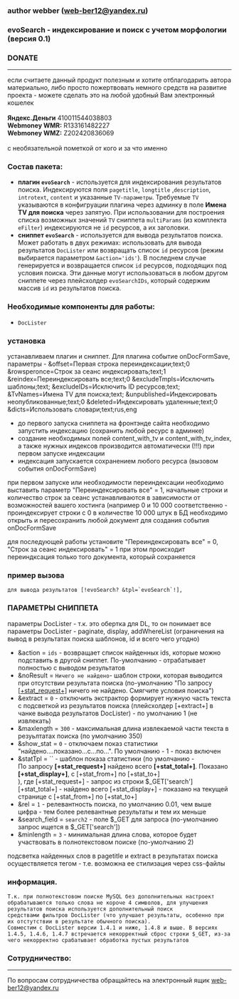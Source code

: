 ### author webber (web-ber12@yandex.ru)

### evoSearch - индексирование и поиск с учетом морфологии (версия 0.1)

### DONATE
---------
если считаете данный продукт полезным и хотите отблагодарить автора материально,
либо просто пожертвовать немного средств на развитие проекта - 
можете сделать это на любой удобный Вам электронный кошелек<br><br>
<strong>Яндекс.Деньги</strong> 410011544038803<br>
<strong>Webmoney WMR:</strong> R133161482227<br>
<strong>Webmoney WMZ:</strong> Z202420836069<br><br>
с необязательной пометкой от кого и за что именно


### Состав пакета:
- **плагин `evoSearch`** - используется для индексирования результатов поиска. Индексируются поля `pagetitle`, `longtitle` ,`description`, `introtext`, `content` и указанные `TV-параметры`. Требуемые `TV` указываются в конфигруации плагина через админку в поле **Имена TV для поиска** через запятую. При использовании для построения списка возможных значений `TV` сниппета `multiParams` (из комплекта `eFilter`) индексируются не `id` ресурсов, а их заголовки.
- **сниппет `evoSearch`** - используется для вывода результатов поиска. Может работать в двух режимах: использовать для вывода результатов `DocLister` или возвращать список `id` ресурсов (режим выбирается параметром `&action='ids'`). В последнем случае генерируется и возвращается список `id` ресурсов, подходящих под условия поиска. Эти данные могут использоваться в любом другом сниппете через плейсхолдер `evoSearchIDs`, который содержим массив `id` из результатов поиска.


### Необходимые компоненты для работы:
* `DocLister`

### установка
устанавливаем плагин и сниппет. Для плагина событие onDocFormSave, 
параметры  - &offset=Первая строка переиндексации;text;0 &rowsperonce=Строк за сеанс индексировать;text;1 &reindex=Переиндексировать все;text;0 &excludeTmpls=Исключить шаблоны;text; &excludeIDs=Исключить ID ресурсов;text; &TvNames=Имена TV для поиска;text; &unpublished=Индексировать неопубликованные;text;0 &deleted=Индексировать удаленные;text;0 &dicts=Использовать словари;text;rus,eng

 * до первого запуска сниппета на фронтэнде сайта необходимо запустить индексацию (сохранить любой ресурс в админке)
 * создание необходимых полей content_with_tv и content_with_tv_index, а также нужных индексов производится автоматически (!!!) при первом запуске индексации
 * индексация запускается сохранением любого ресурса (вызовом события onDocFormSave)
 
при первом запуске или необходимости переиндексации необходимо выставить параметр "Переиндексировать все" = 1, начальные строки и количество строк за сеанс устанавливаются в зависимости от 
возможностей вашего хостинга (например 0 и 10 000 соответственно - проиндексирует строки с 0 в количестве 10 000 штук в БД
необходимо открыть и пересохранить любой документ для создания события onDocFormSave

для последующей работы установите "Переиндексировать все" = 0, "Строк за сеанс индексировать" = 1 
при этом происходит переиндксация только того документа, который сохраняется

### пример вызова
    для вывода результатов [!evoSearch? &tpl=`evoSearch`!], 

### ПАРАМЕТРЫ СНИППЕТА
параметры DocLister - т.к. это обертка для DL, то он понимает все параметры DocLister - paginate, display, addWhereList (ограничения на вывод в результатах поиска шаблонов, id и всего чего угодно)
 + &action = `ids` - возвращает список найденных ids, которые можно подставить в другой сниппет. По-умолчанию - отрабатывает полностью с выводом результатов
 + &noResult = `Ничего не найдено`- шаблон строки, которая выводится при отсутствии результата поиска (по-умолчанию "По запросу <u>[+stat_request+]</u> ничего не найдено. Смягчите условия поиска")
 + &extract = `0` - отключить экстрактор формирует нужную часть текста с подсветкой из результатов поиска (плейсхолдер [+extract+] в чанке вывода результатов DocLister) - по умолчанию 1 (не извлекать)
 + &maxlength = `300` - максимальная длина извлекаемой части текста в резуьлтатах поиска (по умолчанию 350)
 + &show_stat = `0` - отключаем показ статистики "найдено....показано...с...по...". По умолчанию - 1 - показ включен
 + &statTpl = `` - шаблон показа статистики (по умолчанию - <div class="evoSearch_info">По запросу <b>[+stat_request+]</b> найдено всего <b>[+stat_total+]</b>. Показано <b>[+stat_display+]</b>, c [+stat_from+] по [+stat_to+]</div> ), где
              [+stat_request+] - запрос из строки $_GET['search']
              [+stat_total+] - найдено всего
              [+stat_display+] - показано на текущей странице с [+stat_from+] по [+stat_to+] 
 + &rel = `1` - релевантность поиска, по умолчанию 0.01, чем выше цифра - тем более релевантные результаты и тем их меньше
 + &search_field = `search2` - поле $_GET для запроса (по-умолчанию запрос ищется в $_GET['search'])
 + &minlength = `3` - минимальная длина слова, которое будет участвовать в полнотекстовом поиске (по-умолчанию 2)

подсветка найденных слов в pagetitle и extract в результатах поиска осуществляется тегом <span class="evoSearch_highlight"> - т.е. возможна ее стилизация через css-файлы
 
### информация. 
    Т.к. при полнотекстовом поиске MySQL без дополнительных настроект обрабатываются только слова не короче 4 символов, для улучшения результатов поиска используется дополнительный поиск 
    средствами фильтров DocLister (что улучшает результаты, особенно при их отстутствии в результате обычного поиска).
    Совместим с DocLister версии 1.4.1 и ниже, 1.4.8 и выше. В версиях 1.4.5, 1.4.6, 1.4.7 встречается некорректный сброс строки $_GET, из-за чего некорректно срабатывает обработка пустых результатов


### Сотрудничество:
---------
По вопросам сотрудничества обращайтесь на электронный ящик web-ber12@yandex.ru
